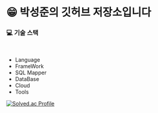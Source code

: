 
# :grin:  박성준의 깃허브 저장소입니다

### :computer: 기술 스택
<br>

  * Language
  * FrameWork
  * SQL Mapper
  * DataBase
  * Cloud
  * Tools

[![Solved.ac Profile](http://mazassumnida.wtf/api/v2/generate_badge?boj=ckckckemfdjdhk)](https://solved.ac/ckckckemfdjdhk/)
